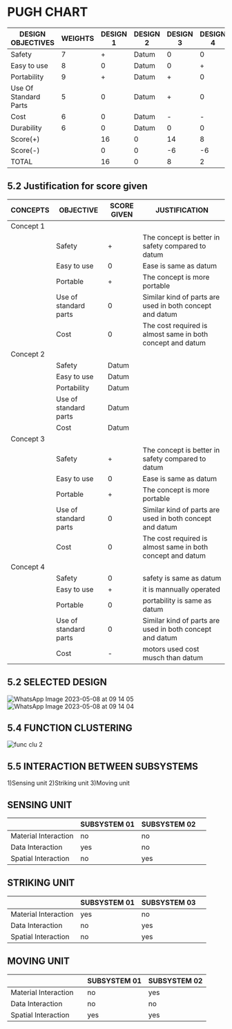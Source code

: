 # PUGH CHART

|DESIGN OBJECTIVES | WEIGHTS | DESIGN 1| DESIGN 2 |DESIGN 3| DESIGN 4|
|----------------|------------|------------|------------|-------------|------------|
Safety | 7 | + | Datum | 0 | 0
Easy to use | 8 | 0 | Datum| 0 | +
Portability | 9 | + | Datum | + | 0
Use Of Standard Parts | 5 | 0 | Datum | + | 0
Cost | 6 | 0 | Datum | - | -
Durability | 6 | 0 |Datum | 0 | 0
Score(+) |   | 16 | 0 | 14 | 8
Score(-) |   | 0 | 0 | -6 | -6
TOTAL |   | 16 | 0 | 8 | 2|


## 5.2 Justification for score given
|CONCEPTS| OBJECTIVE| SCORE GIVEN| JUSTIFICATION|
|--------|-----------|------------|--------------|
|Concept 1||||
|         |Safety|+|The concept is better in safety compared to datum|
|          |Easy to use|0|Ease is same as datum|
|          |Portable|+|The concept is more portable|
|         |Use of standard parts|0|Similar kind of parts are used in both concept and datum |
|         |Cost|0|The cost required is almost same in both concept and datum |
Concept 2| | | |
|         |Safety|Datum||
|          |Easy to use|Datum||
|          |Portability|Datum||
|         |Use of standard parts|Datum||
|         |Cost|Datum||
|Concept 3| | | |
|         |Safety|+|The concept is better in safety compared to datum|
|          |Easy to use|0|Ease is same as datum|
|          |Portable|+|The concept is more portable|
|         |Use of standard parts|0|Similar kind of parts are used in both concept and datum |
|         |Cost|0|The cost required is almost same in both concept and datum |
|Concept 4| | | |
|         |Safety|0|safety is same as datum|
|          |Easy to use|+|it is mannually operated|
|          |Portable|0|portability is same as datum|
|         |Use of standard parts|0|Similar kind of parts are used in both concept and datum |
|         |Cost|-|motors used cost musch than datum|



## 5.2 SELECTED DESIGN
![WhatsApp Image 2023-05-08 at 09 14 05](https://user-images.githubusercontent.com/130656643/236729273-0c55278c-a206-46b3-b6ce-14bc4ce773d1.jpg)
![WhatsApp Image 2023-05-08 at 09 14 04](https://user-images.githubusercontent.com/130656643/236729322-7fe30ad5-50f2-4e8f-afd4-f2ee8f838a37.jpg)

## 5.4 FUNCTION CLUSTERING

![func clu 2](https://user-images.githubusercontent.com/130683739/235972691-b6868c2c-c77c-4e00-9bf7-4acf99113cfe.png)


## 5.5 INTERACTION BETWEEN SUBSYSTEMS
1)Sensing unit
2)Striking unit
3)Moving unit

## SENSING UNIT
|         | SUBSYSTEM 01 | SUBSYSTEM 02|  |
|-- | -- | -- | --|
|Material Interaction | no | no |
|Data Interaction | yes | no |
|Spatial Interaction |  no | yes |
## STRIKING UNIT
|   |  SUBSYSTEM 01|SUBSYSTEM 03|  |
|-- | -- | -- | --|
|Material Interaction | yes | no|    |
|Data Interaction | no | yes|    |
|Spatial Interaction | no | yes|   |
## MOVING UNIT
|    |     | SUBSYSTEM 01 | SUBSYSTEM 02|
|-- | -- | -- | --|
|Material Interaction |  | no |  yes   |
|Data Interaction |  | no |    no   |
|Spatial Interaction |   |yes |   yes  |   |


